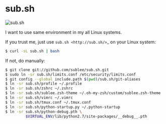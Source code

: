 # sub.sh

![sub.sh](https://github.com/sublee/sub.sh/workflows/sub.sh/badge.svg)

I want to use same environment in my all Linux systems.

If you trust me, just use `sub.sh <http://sub.sh/>`_ on your Linux system:

```bash
$ curl -sL sub.sh | bash
```

If not, do manually:

```bash
$ git clone git://github.com/sublee/sub.sh.git
$ sudo ln -sr sub.sh/limits.conf /etc/security/limits.conf
$ git config --global include.path $(pwd)/sub.sh/git-aliases
$ ln -sr sub.sh/profile ~/.profile
$ ln -sr sub.sh/zshrc ~/.zshrc
$ ln -sr sub.sh/sublee.zsh-theme ~/.oh-my-zsh/custom/sublee.zsh-theme
$ ln -sr sub.sh/vimrc ~/.vimrc
$ ln -sr sub.sh/tmux.conf ~/.tmux.conf
$ ln -sr sub.sh/python-startup.py ~/.python-startup
$ ln -sr sub.sh/python-debug.pth \
         $VIRTUAL_ENV/lib/python2.7/site-packages/__debug__.pth
```
